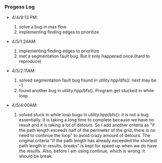 ### Progess Log

- 4/4/9:13 PM: 
  1. solve a bug in max flow
  2. implementing finding edges to prioritize 

- 4/5/1:24AM:
  1. implementing finding edges to prioritize
  2. met a segmentation fault bug. But it only happened once.(hard to reproduce)

- 4/5/2:11AM:
  1. solved segmentation fault bug found in utility.hpp/dfs(): next may be -1
  2. found another bug in utility.hpp/bfs(). Program get stucked in while loop

- 4/5/4:00AM:
  1. solved stuck in while loop bugu in utility.hpp/bfs(): it is not a bug essentially. It is taking a long time to complete because 
     we have no result and it is taking a lot of detours. So I add another criteria as "if the path length exceeds half of the perimeter of the grid,
     there is no need to continue the loop" to avoid crazy amount of detours. The original criteria "if the path length has already exceeded the shortest
     path length in results, breaks" is kept for speed up when we do have the results.
     Also, before I am using continue, which is wrong. it should be break.
